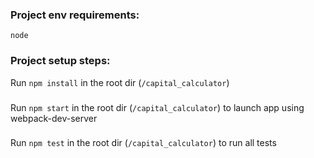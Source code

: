 ### Project env requirements:
`node`

### Project setup steps:
Run `npm install` in the root dir (`/capital_calculator`)
###
Run `npm start` in the root dir (`/capital_calculator`) to launch app using webpack-dev-server
###
Run `npm test` in the root dir (`/capital_calculator`) to run all tests


